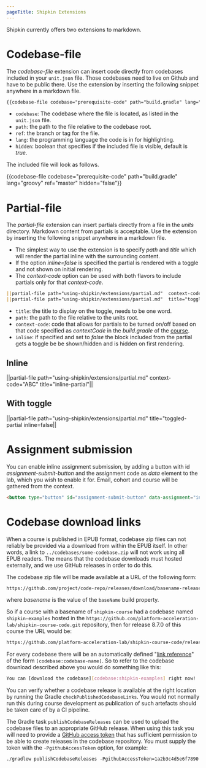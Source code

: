 ```yaml
---
pageTitle: Shipkin Extensions
---
```


Shipkin currently offers two extensions to markdown.

# Codebase-file

The _codebase-file_ extension can insert code directly from codebases
included in your `unit.json` file.
Those codebases need to live on Github and have to be public there.
Use the extension by inserting the following snippet anywhere in a
markdown file.

```markdown
{{codebase-file codebase="prerequisite-code" path="build.gradle" lang="groovy" ref="master" hidden="false"}}
```

-   `codebase`: The codebase where the file is located, as listed in the
    `unit.json` file.
-   `path`: the path to the file relative to the codebase root.
-   `ref`: the branch or tag for the file.
-   `lang`: the programming language the code is in for highlighting.
-   `hidden`: boolean that specifies if the included file is visible,
    default is _true_.

The included file will look as follows.

{{codebase-file codebase="prerequisite-code" path="build.gradle" lang="groovy" ref="master" hidden="false"}}

# Partial-file
The _partial-file_ extension can insert partials directly from a file in
the _units_ directory.
Markdown content from partials is acceptable.
Use the extension by inserting the following snippet anywhere in a
markdown file.
-   The simplest way to use the extension is to specify _path_ and
    _title_ which will render the partial inline with the surrounding
    content.
-   If the option _inline=false_ is specified the partial is rendered
    with a toggle and not shown on initial rendering.
-   The _context-code_ option can be used with both flavors to include
    partials only for that _context-code_.


```markdown
||partial-file path="using-shipkin/extensions/partial.md"  context-code="ABC" title="inline-partial"||
||partial-file path="using-shipkin/extensions/partial.md"  title="toggled-partial" inline=false||
```

-   `title`: the title to display on the toggle, needs to be one word.
-   `path`: the path to the file relative to the units root.
-   `context-code`: code that allows for partials to be turned on/off
     based on that code specified as _contextCode_ in the _build.gradle_
     of the [course](../structure/index.html#courses).
-   `inline`: if specified and set to _false_ the block included from
    the partial gets a toggle be be shown/hidden and is hidden on first
    rendering.


## Inline
||partial-file path="using-shipkin/extensions/partial.md" context-code="ABC"  title="inline-partial"||


## With toggle
||partial-file path="using-shipkin/extensions/partial.md"  title="toggled-partial inline=false||

# Assignment submission

You can enable inline assignment submission, by adding a button with id
_assignment-submit-button_ and the assignment code as _data_ element to
the lab, which you wish to enable it for.
Email, cohort and course will be gathered from the context.

```html
<button type="button" id="assignment-submit-button" data-assignment="inline-assignment">Done!</button>

```

# Codebase download links

When a course is published in EPUB format, codebase zip files can
not reliably be provided via a download from within the EPUB itself.
In other words, a link to `../codebases/some-codebase.zip` will not
work using all EPUB readers.
The means that the codebase downloads must hosted externally, and
we use GitHub releases in order to do this.

The codebase zip file will be made available at a URL of the following
form:

```bash
https://github.com/project/code-repo/releases/download/basename-release-x.y.z/codebase-name.zip
```

where _basename_ is the value of the `baseName` build property.

So if a course with a basename of `shipkin-course` had
a codebase named `shipkin-examples` hosted in the
`https://github.com/platform-acceleration-lab/shipkin-course-code.git`
repository, then for release 8.7.0 of this course the URL would be:

```bash
https://github.com/platform-acceleration-lab/shipkin-course-code/releases/download/shipkin-course-release-8.7.0/shipkin-examples.zip
```

For every codebase there will be an automatically defined
"[link reference](https://spec.commonmark.org/0.29/#link-reference-definitions)"
of the form `[codebase:codebase-name]`.
So to refer to the codebase download described above you would do
something like this:

```bash
You can [download the codebase][codebase:shipkin-examples] right now!
```

You can verify whether a codebase release is available at the right
location by running the Gradle `checkPublishedCodebaseLinks`.
You would not normally run this during course development as
publication of such artefacts should be taken care of by a CI
pipeline.

The Gradle task `publishCodebaseReleases` can be used to upload the
codebase files to an appropriate GitHub release.
When using this task you will need to provide a
[GitHub access token](https://docs.github.com/en/github/authenticating-to-github/creating-a-personal-access-token)
that has sufficient permission to be able to create releases in the codebase
repository.
You must supply the token with the `-PgithubAccessToken` option, for example:

```
./gradlew publishCodebaseReleases -PgithubAccessToken=1a2b3c4d5e6f7890
```
